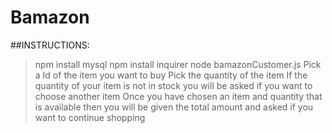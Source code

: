 # Bamazon

##INSTRUCTIONS:

> npm install mysql
> npm install inquirer
> node bamazonCustomer.js
> Pick a Id of the item you want to buy
> Pick the quantity of the item
> If the quantity of your item is not in stock you will be asked if you want to choose another item
> Once you have chosen an item and quantity that is available then you will be given the total amount and asked if you want to continue shopping 

